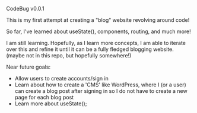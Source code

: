 CodeBug v0.0.1

This is my first attempt at creating a "blog" website revolving around code!

So far, I've learned about useState(), components, routing, and much more! 

I am still learning. Hopefully, as I learn more concepts, I am able to iterate over this and refine it until it can be a fully fledged blogging website.
(maybe not in this repo, but hopefully somewhere!)

Near future goals:
- Allow users to create accounts/sign in
- Learn about how to create a 'CMS' like WordPress, where I (or a user) can create a blog post after signing in so I do not have to create a new page for each blog post
- Learn more about useState();
